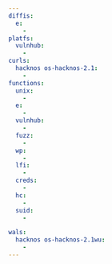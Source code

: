 ```yaml
---
diffis:
  e:
    -
platfs:
  vulnhub:
    -
curls:
  hacknos os-hacknos-2.1:
    -
functions:
  unix:
    -
  e:
    -
  vulnhub:
    -
  fuzz:
    -
  wp:
    -
  lfi:
    -
  creds:
    -
  hc:
    -
  suid:
    -

wals:
  hacknos os-hacknos-2.1wu:
    -
---
```

